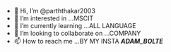 - 👋 Hi, I’m @parththakar2003
- 👀 I’m interested in ...MSCIT
- 🌱 I’m currently learning ...ALL LANGUAGE
- 💞️ I’m looking to collaborate on ...COMPANY
- 📫 How to reach me ...BY MY INSTA ___ADAM_BOLTE___

<!---
parththakar2003/parththakar2003 is a ✨ special ✨ repository because its `README.md` (this file) appears on your GitHub profile.
You can click the Preview link to take a look at your changes.
--->
